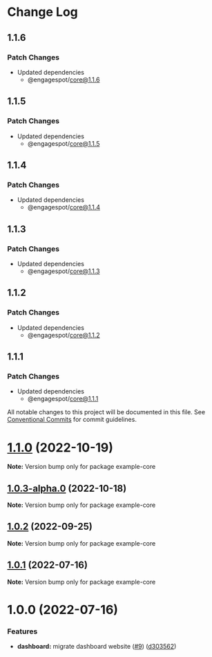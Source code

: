 # Change Log

## 1.1.6

### Patch Changes

- Updated dependencies
  - @engagespot/core@1.1.6

## 1.1.5

### Patch Changes

- Updated dependencies
  - @engagespot/core@1.1.5

## 1.1.4

### Patch Changes

- Updated dependencies
  - @engagespot/core@1.1.4

## 1.1.3

### Patch Changes

- Updated dependencies
  - @engagespot/core@1.1.3

## 1.1.2

### Patch Changes

- Updated dependencies
  - @engagespot/core@1.1.2

## 1.1.1

### Patch Changes

- Updated dependencies
  - @engagespot/core@1.1.1

All notable changes to this project will be documented in this file.
See [Conventional Commits](https://conventionalcommits.org) for commit guidelines.

# [1.1.0](https://github.com/Engagespot/engagespot/compare/v1.0.3-alpha.0...v1.1.0) (2022-10-19)

**Note:** Version bump only for package example-core

## [1.0.3-alpha.0](https://github.com/Engagespot/engagespot/compare/v1.0.2...v1.0.3-alpha.0) (2022-10-18)

**Note:** Version bump only for package example-core

## [1.0.2](https://github.com/Engagespot/engagespot/compare/v1.0.1...v1.0.2) (2022-09-25)

**Note:** Version bump only for package example-core

## [1.0.1](https://github.com/Engagespot/engagespot/compare/v1.0.0...v1.0.1) (2022-07-16)

**Note:** Version bump only for package example-core

# 1.0.0 (2022-07-16)

### Features

- **dashboard:** migrate dashboard website ([#9](https://github.com/Engagespot/engagespot/issues/9)) ([d303562](https://github.com/Engagespot/engagespot/commit/d303562233ab520fd4ba272338b929681b364494))
